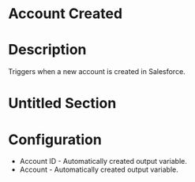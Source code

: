 ﻿# Account Created

# Description

Triggers when a new account is created in Salesforce.

# Untitled Section

# Configuration







* Account ID - Automatically created output variable.
* Account - Automatically created output variable.
